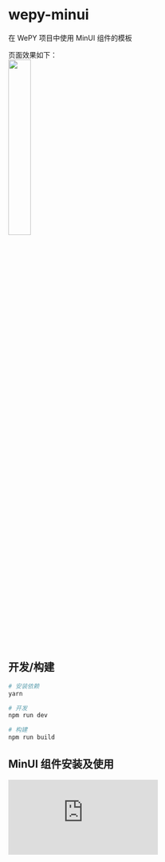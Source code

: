 # wepy-minui
在 WePY 项目中使用 MinUI 组件的模板

页面效果如下：<br>
<img src="https://ws3.sinaimg.cn/large/006tKfTcgy1fm6xmveiqmj30k00zo76h.jpg" width="30%" height="30%">

## 开发/构建

``` bash
# 安装依赖
yarn

# 开发
npm run dev

# 构建
npm run build
```

## MinUI 组件安装及使用

![MinUI 官方文档](https://meili.github.io/min/docs/min-cli/third-project/tutorial/with-wepy.html)
